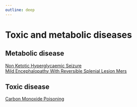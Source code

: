 ```yaml
---
outline: deep
---
```


# Toxic and metabolic diseases

## Metabolic disease

[Non Ketotic Hyperglycaemic Seizure](https://radiopaedia.org/articles/non-ketotic-hyperglycaemic-seizure)  
[Mild Encephalopathy With Reversible Splenial Lesion Mers](https://radiopaedia.org/articles/mild-encephalopathy-with-reversible-splenial-lesion-mers)  

## Toxic disease

[Carbon Monoxide Poisoning](https://radiopaedia.org/articles/carbon-monoxide-poisoning-1)  